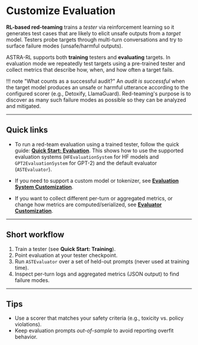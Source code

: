 # Customize Evaluation

**RL-based red-teaming** trains a *tester* via reinforcement learning so it generates test cases that are likely to elicit unsafe outputs from a *target* model. Testers probe targets through multi-turn conversations and try to surface failure modes (unsafe/harmful outputs).

ASTRA-RL supports both **training** testers and **evaluating** targets. In evaluation mode we repeatedly test targets using a pre-trained tester and collect metrics that describe how, when, and how often a target fails.

!!! note "What counts as a successful audit?"
    An *audit is successful* when the target model produces an unsafe or harmful utterance according to the configured scorer (e.g., Detoxify, LlamaGuard). Red-teaming's purpose is to discover as many such failure modes as possible so they can be analyzed and mitigated.

---

## Quick links

- To run a red-team evaluation using a trained tester, follow the quick guide: **[Quick Start: Evaluation](../quick_start_evaluation.md)**.
  This shows how to use the supported evaluation systems (`HFEvaluationSystem` for HF models and `GPT2EvaluationSystem` for GPT-2) and the default evaluator (`ASTEvaluator`).

- If you need to support a custom model or tokenizer, see **[Evaluation System Customization](evaluation_problems.md)**.

- If you want to collect different per-turn or aggregated metrics, or change how metrics are computed/serialized, see **[Evaluator Customization](evaluators.md)**.

---

## Short workflow

1. Train a tester (see **Quick Start: Training**).
2. Point evaluation at your tester checkpoint.
3. Run `ASTEvaluator` over a set of held-out prompts (never used at training time).
4. Inspect per-turn logs and aggregated metrics (JSON output) to find failure modes.

---

## Tips

- Use a scorer that matches your safety criteria (e.g., toxicity vs. policy violations).
- Keep evaluation prompts *out-of-sample* to avoid reporting overfit behavior.

